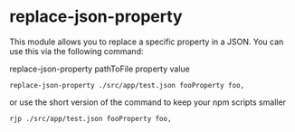 # replace-json-property
This module allows you to replace a specific property in a JSON.
You can use this via the following command:

replace-json-property pathToFile property value

`replace-json-property ./src/app/test.json fooProperty foo,`

or use the short version of the command to keep your npm scripts smaller

`rjp ./src/app/test.json fooProperty foo,`
